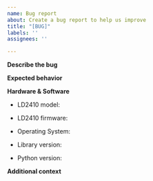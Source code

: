 ```yaml
---
name: Bug report
about: Create a bug report to help us improve
title: "[BUG]"
labels: ''
assignees: ''

---
```


<!--
Thank you for taking the time to report an issue!
We're glad to have you involved with aio-ld2410.

Make sure to first search for similar issues to avoid duplicates.
Questions that are not issues can be asked on the discussion space:
- https://github.com/morian/aio-ld2410/discussions
-->


**Describe the bug**

<!--
A clear and concise description of what the bug is, including the steps to reproduce.
-->

**Expected behavior**

<!--
A clear and concise description of what you expected to happen.
-->


**Hardware & Software**
<!--
Please complete the following information
-->
- LD2410 model:
- LD2410 firmware:

- Operating System:
- Library version:
- Python version:


**Additional context**

<!--
Add any other context about the problem here.
-->
